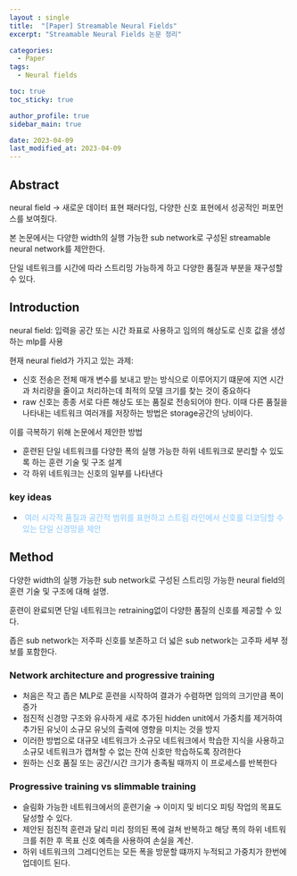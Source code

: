 ```yaml
---
layout : single
title:  "[Paper] Streamable Neural Fields"
excerpt: "Streamable Neural Fields 논문 정리"

categories:
  - Paper
tags:
  - Neural fields

toc: true
toc_sticky: true

author_profile: true
sidebar_main: true

date: 2023-04-09
last_modified_at: 2023-04-09
---
```


  

## Abstract

neural field → 새로운 데이터 표현 패러다임, 다양한 신호 표현에서 성공적인 퍼포먼스를 보여줬다.

본 논문에서는 다양한 width의 실행 가능한 sub network로 구성된 streamable neural network를 제안한다.

  

단일 네트워크를 시간에 따라 스트리밍 가능하게 하고 다양한 품질과 부분을 재구성할 수 있다.

  

## Introduction

neural field: 입력을 공간 또는 시간 좌표로 사용하고 임의의 해상도로 신호 값을 생성하는 mlp를 사용

  

현재 neural field가 가지고 있는 과제: 

- 신호 전송은 전체 매개 변수를 보내고 받는 방식으로 이루어지기 떄문에 지연 시간과 처리량을 줄이고 처리하는데 최적의 모델 크기를 찾는 것이 중요하다
- raw 신호는 종종 서로 다른 해상도 또는 품질로 전송되어야 한다. 이때 다른 품질을 나타내는 네트워크 여러개를 저장하는 방법은 storage공간의 낭비이다. 

  

이를 극복하기 위해 논문에서 제안한 방법

- 훈련된 단일 네트워크를 다양한 폭의 실행 가능한 하위 네트워크로 분리할 수 있도록 하는 훈련 기술 및 구조 설계
- 각 하위 네트워크는 신호의 일부를 나타낸다

  

### key ideas

- <span style="color: #88c8ff"> 여러 시각적 품질과 공간적 범위를 표현하고 스트림 라인에서 신호를 디코딩할 수 있는 단일 신경망을 제안</span>

  

## Method

다양한 width의 실행 가능한 sub network로 구성된 스트리밍 가능한 neural field의 훈련 기술 및 구조에 대해 설명.

훈련이 완료되면 단일 네트워크는 retraining없이 다양한 품질의 신호를 제공할 수 있다.

좁은 sub network는 저주파 신호를 보존하고 더 넓은 sub network는 고주파 세부 정보를 포함한다.

  

### Network architecture and progressive training

- 처음은 작고 좁은 MLP로 훈련을 시작하여 결과가 수렴하면 임의의 크기만큼 폭이 증가
- 점진적 신경망 구조와 유사하게 새로 추가된 hidden unit에서 가중치를 제거하여 추가된 유닛이 소규모 유닛의 출력에 영향을 미치는 것을 방지
- 이러한 방법으로 대규모 네트워크가 소규모 네트워크에서 학습한 지식을 사용하고 소규모 네트워크가 캡쳐할 수 없는 잔여 신호만 학습하도록 장려한다
- 원하는 신호 품질 또는 공간/시간 크기가 충족될 때까지 이 프로세스를 반복한다

  

### Progressive training vs slimmable training

- 슬림화 가능한 네트워크에서의 훈련기술 → 이미지 및 비디오 피팅 작업의 목표도 달성할 수 있다.
- 제안된 점진적 훈련과 달리 미리 정의된 폭에 걸쳐 반복하고 해당 폭의 하위 네트워크를 취한 후 목표 신호 예측을 사용하여 손실을 계산.
- 하위 네트워크의 그레디언트는 모든 폭을 방문할 떄까지 누적되고 가중치가 한번에 업데이트 된다.
